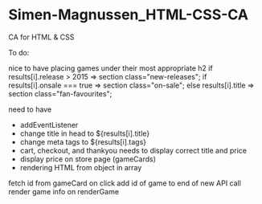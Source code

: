 # Simen-Magnussen_HTML-CSS-CA

CA for HTML & CSS

To do:

nice to have
placing games under their most appropriate h2
if results[i].release > 2015 => section class="new-releases";
if results[i].onsale === true => section class="on-sale";
else results[i].title => section class="fan-favourites";

need to have

- addEventListener
- change title in head to ${results[i].title}
- change meta tags to ${results[i].tags}
- cart, checkout, and thankyou needs to display correct title and price
- display price on store page (gameCards)
- rendering HTML from object in array

fetch id from gameCard on click
add id of game to end of new API call
render game info on renderGame
